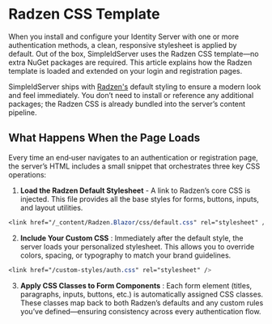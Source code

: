 # Radzen CSS Template

When you install and configure your Identity Server with one or more authentication methods, a clean, responsive stylesheet is applied by default. 
Out of the box, SimpleIdServer uses the Radzen CSS template—no extra NuGet packages are required. 
This article explains how the Radzen template is loaded and extended on your login and registration pages.

SimpleIdServer ships with [Radzen's](https://www.radzen.com/) default styling to ensure a modern look and feel immediately. You don’t need to install or reference any additional packages; the Radzen CSS is already bundled into the server’s content pipeline.

## What Happens When the Page Loads

Every time an end‑user navigates to an authentication or registration page, the server’s HTML includes a small snippet that orchestrates three key CSS operations:

1. **Load the Radzen Default Stylesheet** - A link to Radzen’s core CSS is injected. This file provides all the base styles for forms, buttons, inputs, and layout utilities.

```css
<link href="/_content/Radzen.Blazor/css/default.css" rel="stylesheet" />
```

2. **Include Your Custom CSS** : Immediately after the default style, the server loads your personalized stylesheet. This allows you to override colors, spacing, or typography to match your brand guidelines.

```css
<link href="/custom-styles/auth.css" rel="stylesheet" />
```

3. **Apply CSS Classes to Form Components** : Each form element (titles, paragraphs, inputs, buttons, etc.) is automatically assigned CSS classes. These classes map back to both Radzen’s defaults and any custom rules you’ve defined—ensuring consistency across every authentication flow.